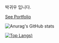박귀우 입니다.

[See Portfolio](https://guiwoo.netlify.app/)

![Anurag's GitHub stats](https://github-readme-stats.vercel.app/api?username=Guiwoo&show_icons=true&theme=highcontrast)

[![Top Langs](https://github-readme-stats.vercel.app/api/top-langs/?username=guiwoo&hide=css,html&layout=compact))](https://github.com/anuraghazra/github-readme-stats)

<!---
Guiwoo/Guiwoo is a ✨ special ✨ repository because its `README.md` (this file) appears on your GitHub profile.
You can click the Preview link to take a look at your changes.
--->
